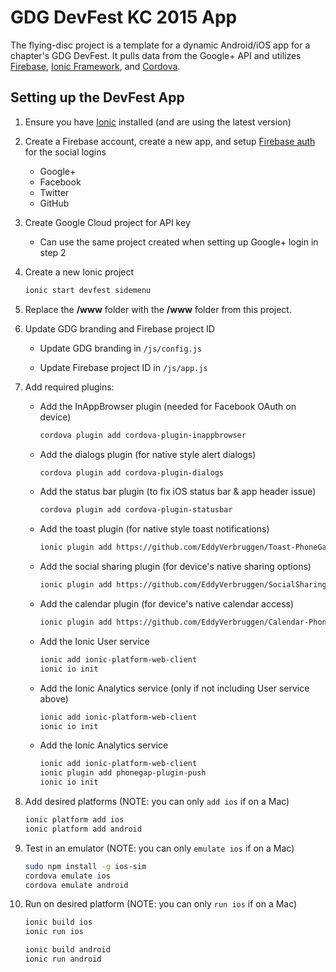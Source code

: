 GDG DevFest KC 2015 App
===========================

The flying-disc project is a template for a dynamic Android/iOS app for a chapter's GDG DevFest. It pulls data from the Google+ API and utilizes [Firebase](https://www.firebase.com/), [Ionic Framework](http://ionic.io/), and [Cordova](https://cordova.apache.org/).

Setting up the DevFest App
-------------------------
1. Ensure you have [Ionic](http://ionicframework.com/getting-started/) installed (and are using the latest version)

2. Create a Firebase account, create a new app, and setup [Firebase auth](https://www.firebase.com/docs/web/guide/user-auth.html) for the social logins
    * Google+
    * Facebook
    * Twitter
    * GitHub

3. Create Google Cloud project for API key

    * Can use the same project created when setting up Google+ login in step 2

4. Create a new Ionic project

    ```bash
    ionic start devfest sidemenu
    ```

5. Replace the **/www** folder with the **/www** folder from this project.

6. Update GDG branding and Firebase project ID

    * Update GDG branding in `/js/config.js`

    * Update Firebase project ID in `/js/app.js`

7. Add required plugins:
    * Add the InAppBrowser plugin (needed for Facebook OAuth on device)

        ```bash
        cordova plugin add cordova-plugin-inappbrowser
        ```

    * Add the dialogs plugin (for native style alert dialogs)

        ```bash
        cordova plugin add cordova-plugin-dialogs
        ```

    * Add the status bar plugin (to fix iOS status bar &amp; app header issue)

        ```bash
        cordova plugin add cordova-plugin-statusbar
        ```

    * Add the toast plugin (for native style toast notifications)

        ```bash
        ionic plugin add https://github.com/EddyVerbruggen/Toast-PhoneGap-Plugin
        ```

    * Add the social sharing plugin (for device's native sharing options)

        ```bash
        ionic plugin add https://github.com/EddyVerbruggen/SocialSharing-PhoneGap-Plugin/
        ```

    * Add the calendar plugin (for device's native calendar access)

        ```bash
        ionic plugin add https://github.com/EddyVerbruggen/Calendar-PhoneGap-Plugin.git
        ```

    * Add the Ionic User service

        ```bash
        ionic add ionic-platform-web-client
        ionic io init
        ```

    * Add the Ionic Analytics service (only if not including User service above)

        ```bash
        ionic add ionic-platform-web-client
        ionic io init
        ```

    * Add the Ionic Analytics service

        ```bash
        ionic add ionic-platform-web-client
        ionic plugin add phonegap-plugin-push
        ionic io init
        ```

8. Add desired platforms (NOTE: you can only `add ios` if on a Mac)

      ```bash
      ionic platform add ios
      ionic platform add android
      ```

9. Test in an emulator (NOTE: you can only `emulate ios` if on a Mac)

      ```bash
      sudo npm install -g ios-sim
      cordova emulate ios
      cordova emulate android
      ```

10. Run on desired platform (NOTE: you can only `run ios` if on a Mac)

      ```bash
      ionic build ios
      ionic run ios
      
      ionic build android
      ionic run android
      ```
